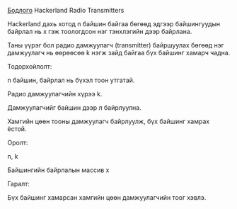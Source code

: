[Бодлого](https://www.hackerrank.com/challenges/hackerland-radio-transmitters/problem?isFullScreen=true) Hackerland Radio Transmitters

Hackerland дахь хотод n байшин байгаа бөгөөд эдгээр байшингуудын байрлал нь x гэж тоологдсон нэг тэнхлэгийн дээр байрлана.

Таны үүрэг бол радио дамжуулагч (transmitter) байршуулах бөгөөд нэг дамжуулагч нь өөрөөсөө k нэгж зайд байгаа бүх байшинг хамарч чадна.

Тодорхойлолт:

n байшин, байрлал нь бүхэл тоон утгатай.

Радио дамжуулагчийн хүрээ k.

Дамжуулагчийг байшин дээр л байрлуулна.

Хамгийн цөөн тооны дамжуулагч байрлуулж, бүх байшинг хамрах ёстой.

Оролт:

n, k

Байшингийн байрлалын массив x

Гаралт:

Бүх байшинг хамарсан хамгийн цөөн дамжуулагчийн тоог хэвлэ.
